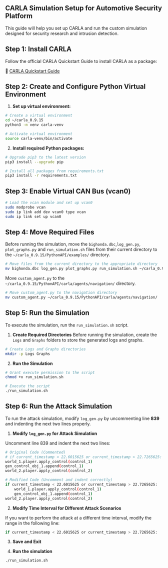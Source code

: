 ## CARLA Simulation Setup for Automotive Security Platform

This guide will help you set up CARLA and run the custom simulation designed for security research and intrusion detection.

## Step 1: Install CARLA

Follow the official CARLA Quickstart Guide to install CARLA as a package:

🔗 [CARLA Quickstart Guide](https://carla.readthedocs.io/en/latest/start_quickstart/)

## Step 2: Create and Configure Python Virtual Environment

1. **Set up virtual environment:**
```bash
# Create a virtual environment
cd ~/carla_0.9.15
python3 -m venv carla-venv

# Activate virtual environment
source carla-venv/bin/activate
```

2. **Install required Python packages:**
```bash
# Upgrade pip3 to the latest version
pip3 install --upgrade pip

# Install all packages from requirements.txt
pip3 install -r requirements.txt
```

## Step 3: Enable Virtual CAN Bus (vcan0)
```bash
# Load the vcan module and set up vcan0
sudo modprobe vcan
sudo ip link add dev vcan0 type vcan
sudo ip link set up vcan0
```

## Step 4: Move Required Files

Before running the simulation, move the `bighonda.dbc`,`log_gen.py`, `plot_graphs.py` and `run_simulation.sh` files from their current directory to the `~/carla_0.9.15/PythonAPI/examples/` directory.

```bash
# Move files from the current directory to the appropriate directory
mv bighonda.dbc log_gen.py plot_graphs.py run_simulation.sh ~/carla_0.9.15/PythonAPI/examples/
```

Move `custom_agent.py` to the `~/carla_0.9.15/PythonAPI/carla/agents/navigation/` directory.

```bash
# Move custom_agent.py to the navigation directory
mv custom_agent.py ~/carla_0.9.15/PythonAPI/carla/agents/navigation/
```

## Step 5: Run the Simulation

To execute the simulation, run the `run_simulation.sh` script.

1. **Create Required Directories**
Before running the simulation, create the `Logs` and `Graphs` folders to store the generated logs and graphs.

```bash
# Create Logs and Graphs directories
mkdir -p Logs Graphs
```

2. **Run the Simulation**
```bash
# Grant execute permission to the script
chmod +x run_simulation.sh

# Execute the script
./run_simulation.sh
```

## Step 6: Run the Attack Simulation

To run the attack simulation, modify `log_gen.py` by uncommenting line **839** and indenting the next two lines properly.

1. **Modify `log_gen.py` for Attack Simulation**

Uncomment line 839 and indent the next two lines:
```bash
# Original Code (Commented)
# if current_timestamp < 22.6015625 or current_timestamp > 22.7265625:
world_1.player.apply_control(control_1)
gen_control_obj_1.append(control_1)
world_2.player.apply_control(control_2)

# Modified Code (Uncomment and indent correctly)
if current_timestamp < 22.6015625 or current_timestamp > 22.7265625:
    world_1.player.apply_control(control_1)
    gen_control_obj_1.append(control_1)
world_2.player.apply_control(control_2)
```

2. **Modify Time Interval for Different Attack Scenarios**

If you want to perform the attack at a different time interval, modify the range in the following line:
```bash
if current_timestamp < 22.6015625 or current_timestamp > 22.7265625:
```

3. **Save and Exit**

4. **Run the simulation**
```bash
./run_simulation.sh
```
